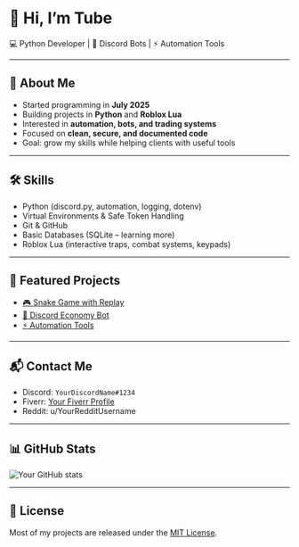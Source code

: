 # 👋 Hi, I’m Tube  

💻 Python Developer | 🤖 Discord Bots | ⚡ Automation Tools  

---

## 🚀 About Me
- Started programming in **July 2025**
- Building projects in **Python** and **Roblox Lua**
- Interested in **automation, bots, and trading systems**
- Focused on **clean, secure, and documented code**
- Goal: grow my skills while helping clients with useful tools

---

## 🛠️ Skills
- Python (discord.py, automation, logging, dotenv)
- Virtual Environments & Safe Token Handling
- Git & GitHub
- Basic Databases (SQLite – learning more)
- Roblox Lua (interactive traps, combat systems, keypads)

---

## 📂 Featured Projects
- [🎮 Snake Game with Replay](https://github.com/yourusername/snake-game)  
- [🤖 Discord Economy Bot](https://github.com/yourusername/discord-economy-bot)  
- [⚡ Automation Tools](https://github.com/yourusername/automation-tools)  

---

## 📬 Contact Me
- Discord: `YourDiscordName#1234`  
- Fiverr: [Your Fiverr Profile](https://fiverr.com/yourusername)  
- Reddit: u/YourRedditUsername  

---

## 📊 GitHub Stats
![Your GitHub stats](https://github-readme-stats.vercel.app/api?username=yourusername&show_icons=true&theme=radical)

---

## 📜 License
Most of my projects are released under the [MIT License](https://opensource.org/licenses/MIT).
